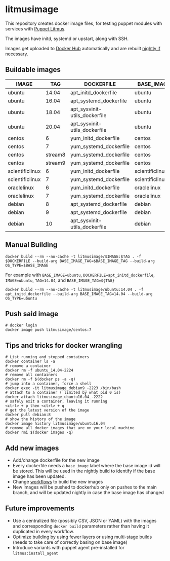 # litmusimage

This repository creates docker image files, for testing puppet modules with
services with [Puppet Litmus][1].

The images have initd, systemd or upstart, along with SSH.

Images get uploaded to [Docker Hub][2] automatically and are rebuilt [nightly if
necessary][3].

## Buildable images

| IMAGE | TAG | DOCKERFILE | BASE_IMAGE | BASE_IMAGE_TAG |
| ------| ----| -----------| -----------| ---------------|
| ubuntu | 14.04 | apt_initd_dockerfile | ubuntu | 14.04 |
| ubuntu | 16.04 | apt_systemd_dockerfile | ubuntu | 16.04 |
| ubuntu | 18.04 | apt_sysvinit-utils_dockerfile | ubuntu | 18.04 |
| ubuntu | 20.04 | apt_sysvinit-utils_dockerfile | ubuntu | 20.04 |
| centos | 6 | yum_initd_dockerfile | centos | 6 |
| centos | 7 | yum_systemd_dockerfile | centos | 7 |
| centos | stream8 | yum_systemd_dockerfile | centos | stream8 |
| centos | stream9 | yum_systemd_dockerfile | centos | stream9 |
| scientificlinux | 6 | yum_initd_dockerfile | scientificlinux/sl | 6 |
| scientificlinux | 7 | yum_systemd_dockerfile | scientificlinux/sl | 7 |
| oraclelinux | 6 | yum_initd_dockerfile | oraclelinux | 6 |
| oraclelinux | 7 | yum_systemd_dockerfile | oraclelinux | 7 |
| debian | 8 | apt_systemd_dockerfile | debian | 8 |
| debian | 9 | apt_systemd_dockerfile | debian | 9 |
| debian | 10 | apt_sysvinit-utils_dockerfile | debian | 10 |

## Manual Building

```
docker build --rm --no-cache -t litmusimage/$IMAGE:$TAG . -f $DOCKERFILE --build-arg BASE_IMAGE_TAG=$BASE_IMAGE_TAG --build-arg OS_TYPE=$BASE_IMAGE
```

For example with `BASE_IMAGE=ubuntu`, `DOCKERFILE=apt_initd_dockerfile`, `IMAGE=ubuntu`, `TAG=14.04`, and `BASE_IMAGE_TAG=${TAG}`

```
docker build --rm --no-cache -t litmusimage/ubuntu:14.04 . -f apt_initd_dockerfile --build-arg BASE_IMAGE_TAG=14.04 --build-arg OS_TYPE=ubuntu
```

## Push said image

```
# docker login
docker image push litmusimage/centos:7
```

## Tips and tricks for docker wrangling

```
# List running and stopped containers
docker container ls -a
# remove a container
docker rm -f ubuntu_14.04-2224
# remove all containers
docker rm -f $(docker ps -a -q)
# jump into a container, force a shell
docker exec -it litmusimage_debian9_-2223 /bin/bash
# attach to a container ( limited by what pid 0 is)
docker attach litmusimage_ubuntu16.04_-2222
# safely exit a container, leaving it running
<ctrl> + p then <ctrl> + q
# get the latest version of the image
docker pull debian:8
# show the history of the image
docker image history litmusimage/ubuntu16.04
# remove all docker images that are on your local machine
docker rmi $(docker images -q)
```

## Add new images

* Add/change dockerfile for the new image
* Every dockerfile needs a `base_image` label where the base image id will be
  stored. This will be used in the nightly build to identify if the base image
  has been updated.
* Change [workflows][4] to build the new images
* New images will be pushed to dockerhub only on pushes to the main branch,
  and will be updated nightly in case the base image has changed

## Future improvements

* Use a centralized file (possibly CSV, JSON or YAML) with the images and
  corresponding `docker build` parameters rather than having it duplicated in
  every workflow.
* Optimize building by using fewer layers or using multi-stage builds (needs to
  take care of correctly basing on base image)
* Introduce variants with puppet agent pre-installed for `litmus:install_agent`

[1]: https://github.com/puppetlabs/puppet_litmus/wiki
[2]: https://hub.docker.com/u/litmusimage
[3]: https://github.com/puppetlabs/litmus_image/blob/main/.github/workflows/nightly.yml
[4]: https://github.com/puppetlabs/litmus_image/tree/main/.github/workflows
